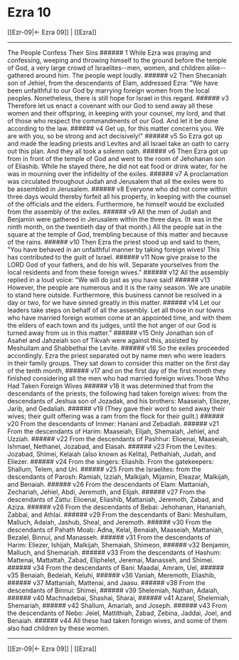 # Ezra 10

[[Ezr-09|← Ezra 09]] | [[Ezra]]
***

The People Confess Their Sins ###### 1 While Ezra was praying and confessing, weeping and throwing himself to the ground before the temple of God, a very large crowd of Israelites--men, women, and children alike--gathered around him. The people wept loudly. ###### v2 Then Shecaniah son of Jehiel, from the descendants of Elam, addressed Ezra: "We have been unfaithful to our God by marrying foreign women from the local peoples. Nonetheless, there is still hope for Israel in this regard. ###### v3 Therefore let us enact a covenant with our God to send away all these women and their offspring, in keeping with your counsel, my lord, and that of those who respect the commandments of our God. And let it be done according to the law. ###### v4 Get up, for this matter concerns you. We are with you, so be strong and act decisively!" ###### v5 So Ezra got up and made the leading priests and Levites and all Israel take an oath to carry out this plan. And they all took a solemn oath. ###### v6 Then Ezra got up from in front of the temple of God and went to the room of Jehohanan son of Eliashib. While he stayed there, he did not eat food or drink water, for he was in mourning over the infidelity of the exiles. ###### v7 A proclamation was circulated throughout Judah and Jerusalem that all the exiles were to be assembled in Jerusalem. ###### v8 Everyone who did not come within three days would thereby forfeit all his property, in keeping with the counsel of the officials and the elders. Furthermore, he himself would be excluded from the assembly of the exiles. ###### v9 All the men of Judah and Benjamin were gathered in Jerusalem within the three days. (It was in the ninth month, on the twentieth day of that month.) All the people sat in the square at the temple of God, trembling because of this matter and because of the rains. ###### v10 Then Ezra the priest stood up and said to them, "You have behaved in an unfaithful manner by taking foreign wives! This has contributed to the guilt of Israel. ###### v11 Now give praise to the LORD God of your fathers, and do his will. Separate yourselves from the local residents and from these foreign wives." ###### v12 All the assembly replied in a loud voice: "We will do just as you have said! ###### v13 However, the people are numerous and it is the rainy season. We are unable to stand here outside. Furthermore, this business cannot be resolved in a day or two, for we have sinned greatly in this matter. ###### v14 Let our leaders take steps on behalf of all the assembly. Let all those in our towns who have married foreign women come at an appointed time, and with them the elders of each town and its judges, until the hot anger of our God is turned away from us in this matter." ###### v15 Only Jonathan son of Asahel and Jahzeiah son of Tikvah were against this, assisted by Meshullam and Shabbethai the Levite. ###### v16 So the exiles proceeded accordingly. Ezra the priest separated out by name men who were leaders in their family groups. They sat down to consider this matter on the first day of the tenth month, ###### v17 and on the first day of the first month they finished considering all the men who had married foreign wives.Those Who Had Taken Foreign Wives ###### v18 It was determined that from the descendants of the priests, the following had taken foreign wives: from the descendants of Jeshua son of Jozadak, and his brothers: Maaseiah, Eliezer, Jarib, and Gedaliah. ###### v19 (They gave their word to send away their wives; their guilt offering was a ram from the flock for their guilt.) ###### v20 From the descendants of Immer: Hanani and Zebadiah. ###### v21 From the descendants of Harim: Maaseiah, Elijah, Shemaiah, Jehiel, and Uzziah. ###### v22 From the descendants of Pashhur: Elioenai, Maaseiah, Ishmael, Nethanel, Jozabad, and Elasah. ###### v23 From the Levites: Jozabad, Shimei, Kelaiah (also known as Kelita), Pethahiah, Judah, and Eliezer. ###### v24 From the singers: Eliashib. From the gatekeepers: Shallum, Telem, and Uri. ###### v25 From the Israelites: from the descendants of Parosh: Ramiah, Izziah, Malkijah, Mijamin, Eleazar, Malkijah, and Benaiah. ###### v26 From the descendants of Elam: Mattaniah, Zechariah, Jehiel, Abdi, Jeremoth, and Elijah. ###### v27 From the descendants of Zattu: Elioenai, Eliashib, Mattaniah, Jeremoth, Zabad, and Aziza. ###### v28 From the descendants of Bebai: Jehohanan, Hananiah, Zabbai, and Athlai. ###### v29 From the descendants of Bani: Meshullam, Malluch, Adaiah, Jashub, Sheal, and Jeremoth. ###### v30 From the descendants of Pahath Moab: Adna, Kelal, Benaiah, Maaseiah, Mattaniah, Bezalel, Binnui, and Manasseh. ###### v31 From the descendants of Harim: Eliezer, Ishijah, Malkijah, Shemaiah, Shimeon, ###### v32 Benjamin, Malluch, and Shemariah. ###### v33 From the descendants of Hashum: Mattenai, Mattattah, Zabad, Eliphelet, Jeremai, Manasseh, and Shimei. ###### v34 From the descendants of Bani: Maadai, Amram, Uel, ###### v35 Benaiah, Bedeiah, Keluhi, ###### v36 Vaniah, Meremoth, Eliashib, ###### v37 Mattaniah, Mattenai, and Jaasu. ###### v38 From the descendants of Binnui: Shimei, ###### v39 Shelemiah, Nathan, Adaiah, ###### v40 Machnadebai, Shashai, Sharai, ###### v41 Azarel, Shelemiah, Shemariah, ###### v42 Shallum, Amariah, and Joseph. ###### v43 From the descendants of Nebo: Jeiel, Mattithiah, Zabad, Zebina, Jaddai, Joel, and Benaiah. ###### v44 All these had taken foreign wives, and some of them also had children by these women.

***
[[Ezr-09|← Ezra 09]] | [[Ezra]]
